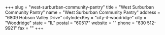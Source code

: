 +++
slug = "west-surburban-community-pantry"
title = "West Surburban Community Pantry"
name = "West Surburban Community Pantry"
address = "6809  Hobson Valley Drive"
cityIndexKey = "city-il-woodridge"
city = "Woodridge"
state = "IL"
postal = "60517"
website = ""
phone = "630 512-9921"
fax = ""
+++
